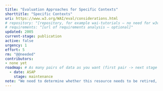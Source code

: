 ```yaml
---
title: "Evaluation Approaches for Specific Contexts"
shorttitle: "Specific Contexts"
uri: https://www.w3.org/WAI/eval/considerations.html
# repository: "[repository, for example wai-tutorials – no need for w3c/ or GitHub URL – optional]"
# requirements: "[url of requirements analysis – optional]"
updated: 2005
current-stage: publication
active: false
urgency: 1
effort: 5
rm: "@@needed"
contributors:
- none yet
roadmap: # As many pairs of data as you want (first pair -> next stage in the tool)
  - date: ASAP
    stage: maintenance
note: "We need to determine whether this resource needs to be retired, updated, rewritten or combined with other existing resources "
---
```

